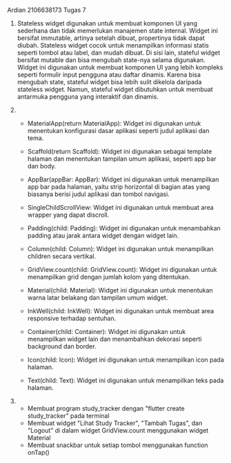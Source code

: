 Ardian
2106638173
Tugas 7

1.  Stateless widget digunakan untuk membuat komponen UI yang sederhana dan tidak memerlukan manajemen state internal. Widget ini bersifat immutable, artinya setelah dibuat, propertinya tidak dapat diubah. Stateless widget cocok untuk menampilkan informasi statis seperti tombol atau label, dan mudah dibuat. Di sisi lain, stateful widget bersifat mutable dan bisa mengubah state-nya selama digunakan. Widget ini digunakan untuk membuat komponen UI yang lebih kompleks seperti formulir input pengguna atau daftar dinamis. Karena bisa mengubah state, stateful widget bisa lebih sulit dikelola daripada stateless widget. Namun, stateful widget dibutuhkan untuk membuat antarmuka pengguna yang interaktif dan dinamis.

2.  - MaterialApp(return MaterialApp):
         Widget ini digunakan untuk menentukan konfigurasi dasar aplikasi seperti judul aplikasi dan tema.

    - Scaffold(return Scaffold):
        Widget ini digunakan sebagai template halaman dan menentukan tampilan umum aplikasi, seperti app bar dan body.

    - AppBar(appBar: AppBar):
        Widget ini digunakan untuk menampilkan app bar pada halaman, yaitu strip horizontal di bagian atas yang biasanya berisi judul aplikasi dan tombol navigasi.

    - SingleChildScrollView:
        Widget ini digunakan untuk membuat area wrapper yang dapat discroll.

    - Padding(child: Padding):
        Widget ini digunakan untuk menambahkan padding atau jarak antara widget dengan widget lain.

    - Column(child: Column):
        Widget ini digunakan untuk menampilkan children secara vertikal.

    - GridView.count(child: GridView.count):
        Widget ini digunakan untuk menampilkan grid dengan jumlah kolom yang ditentukan.

    - Material(child: Material):
        Widget ini digunakan untuk menentukan warna latar belakang dan tampilan umum widget.

    - InkWell(child: InkWell):
        Widget ini digunakan untuk membuat area responsive terhadap sentuhan.

    - Container(child: Container):
        Widget ini digunakan untuk menampilkan widget lain dan menambahkan dekorasi seperti background dan border.

    - Icon(child: Icon):
        Widget ini digunakan untuk menampilkan icon pada halaman.

    - Text(child: Text):
        Widget ini digunakan untuk menampilkan teks pada halaman.

3.  - Membuat program study_tracker dengan "flutter create study_tracker" pada terminal
    - Membuat widget "Lihat Study Tracker", "Tambah Tugas", dan "Logout" di dalam widget GridView.count menggunakan widget Material
    - Membuat snackbar untuk setiap tombol menggunakan function onTap()